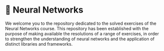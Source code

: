 # 🧠 Neural Networks

We welcome you to the repository dedicated to the solved exercises of the Neural Networks course. This
repository has been established with the purpose of making available the resolutions of a range of exercises,
in order to strengthen the understanding of neural networks and the application of distinct libraries and
frameworks.
